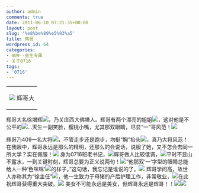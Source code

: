 ```yaml
---
author: admin
comments: true
date: 2011-06-10 07:21:35+00:00
layout: post
slug: '%e8%be%89%e5%93%a5'
title: 辉哥
wordpress_id: 64
categories:
- 409--金生专属
- 关于0716
tags:
- '0716'
---
```


<table cellpadding="0" cellspacing="0" id="blogContentTable" >
<tbody >
<tr >

<td valign="top" >





[![](http://b59.photo.store.qq.com/http_imgload.cgi?/rurl4_b=19e4de52e7ca97d81e124234d54524ce1843ff8138243de6e26a8c62e50323a3ff123bf3af36b7240be2637558586c06929f866bc5133cb512e5faca7116c88aae70d68a1d4bfbd793f3f22c15fe8465230a6bcf&a=53&b=59)](http://b59.photo.store.qq.com/http_imgload.cgi?/rurl4_b=19e4de52e7ca97d81e124234d54524ce1843ff8138243de6e26a8c62e50323a3ff123bf3af36b7240be2637558586c06929f866bc5133cb512e5faca7116c88aae70d68a1d4bfbd793f3f22c15fe8465230a6bcf&a=53&b=59) 辉哥大




</td>
</tr>
</tbody>
</table>


辉哥大名徐增辉![](http://qzs.qq.com/qzone/em/e116.gif)，乃关庄西大佛塔人。辉哥有两个漂亮的姐姐![](http://qzs.qq.com/qzone/em/e121.gif)，这对他是不公平的![](http://qzs.qq.com/qzone/em/e115.gif)…天生一副笑脸，樱桃小嘴，尤其那双眼睛，尽显“一”哥风范！![](http://qzs.qq.com/qzone/em/e104.gif)

辉哥乃409一名大将![](http://qzs.qq.com/qzone/em/e129.gif)，不管走步还是跑步，均挺“胸”抬头![](http://qzs.qq.com/qzone/em/e113.gif)，真乃大将风范！在我眼中，辉哥永远是那么的精明，还那么的会说话，说服了她，又不怎会去同一所大学？实在佩服！![](http://qzs.qq.com/qzone/em/e183.gif)
身为0716班老书记，![](http://qzs.qq.com/qzone/em/e130.gif)辉哥做人比较低调，![](http://qzs.qq.com/qzone/em/e181.gif)平时不显山不露水，一到关键时刻，辉哥总要为正义说两句！![](http://qzs.qq.com/qzone/em/e131.gif)“他那双‘一’字型的眼睛总能给人一种‘色咪咪’![](http://qzs.qq.com/qzone/em/e102.gif)的样子。”这句话，我忘记是谁说的了。![](http://qzs.qq.com/qzone/em/e132.gif)
辉哥学问高，故世人亦称其为“徐主任”![](http://qzs.qq.com/qzone/em/e133.gif)，他一生致力于母猪的产后护理工作，非常敬业，![](http://qzs.qq.com/qzone/em/e130.gif)在此祝辉哥获得重大突破。![](http://qzs.qq.com/qzone/em/e182.gif)
美女不可能永远是美女，但辉哥永远是辉哥！！![](http://qzs.qq.com/qzone/em/e189.gif)![](http://qzs.qq.com/qzone/em/e189.gif)
